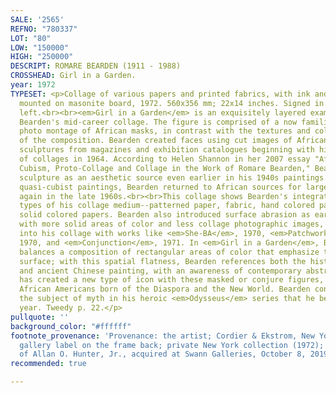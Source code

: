```yaml
---
SALE: '2565'
REFNO: "780337"
LOT: "80"
LOW: "150000"
HIGH: "250000"
DESCRIPT: ROMARE BEARDEN (1911 - 1988)
CROSSHEAD: Girl in a Garden.
year: 1972
TYPESET: <p>Collage of various papers and printed fabrics, with ink and surface abrasion,
  mounted on masonite board, 1972. 560x356 mm; 22x14 inches. Signed in blue ink, upper
  left.<br><br><em>Girl in a Garden</em> is an exquisitely layered example of Romare
  Bearden's mid-career collage. The figure is comprised of a now familiar Bearden
  photo montage of African masks, in contrast with the textures and color of the rest
  of the composition. Bearden created faces using cut images of African masks and
  sculptures from magazines and exhibition catalogues beginning with his first series
  of collages in 1964. According to Helen Shannon in her 2007 essay "African Art and
  Cubism, Proto-Collage and Collage in the Work of Romare Bearden," Bearden used African
  sculpture as an aesthetic source even earlier in his 1940s paintings. Like his 1940s,
  quasi-cubist paintings, Bearden returned to African sources for large figure compositions
  again in the late 1960s.<br><br>This collage shows Bearden's integration of all
  types of his collage medium--patterned paper, fabric, hand colored paper, and distressed
  solid colored papers. Bearden also introduced surface abrasion as early as 1968,
  with more solid areas of color and less collage photographic images, and added fabric
  into his collage with works like <em>She-BA</em>, 1970, <em>Patchwork Quilt</em>,
  1970, and <em>Conjunction</em>, 1971. In <em>Girl in a Garden</em>, Bearden deftly
  balances a composition of rectangular areas of color that emphasize the two-dimensional
  surface; with this spatial flatness, Bearden references both the history of Dutch
  and ancient Chinese painting, with an awareness of contemporary abstraction.<br><br>Bearden
  has created a new type of icon with these masked or conjure figures, mythological
  African Americans born of the Diaspora and the New World. Bearden continued to explore
  the subject of myth in his heroic <em>Odysseus</em> series that he began this same
  year. Tweedy p. 22.</p>
pullquote: ''
background_color: "#ffffff"
footnote_provenance: 'Provenance: the artist; Cordier & Ekstrom, New York, with the
  gallery label on the frame back; private New York collection (1972); the estate
  of Allan O. Hunter, Jr., acquired at Swann Galleries, October 8, 2019.'
recommended: true

---
```

